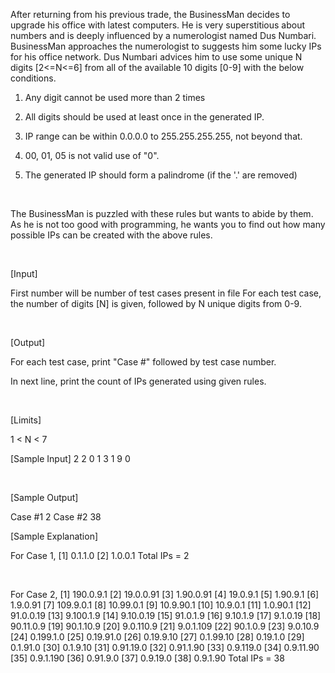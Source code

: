 After returning from his previous trade, the BusinessMan decides to upgrade his office with latest computers. He is very superstitious about numbers and is deeply influenced by a numerologist named Dus Numbari. BusinessMan approaches the numerologist to suggests him some lucky IPs for his office network. Dus Numbari advices him to use some unique N digits [2<=N<=6] from all of the available 10 digits [0-9] with the below conditions. 

1) Any digit cannot be used more than 2 times 

2) All digits should be used at least once in the generated IP. 

3) IP range can be within 0.0.0.0 to 255.255.255.255, not beyond that. 

4) 00, 01, 05 is not valid use of "0". 

5) The generated IP should form a palindrome (if the '.' are removed) 

﻿ 

The BusinessMan is puzzled with these rules but wants to abide by them. As he is not too good with programming, he wants you to find out how many possible IPs can be created with the above rules. 

﻿ 

[Input] 

 First number will be number of test cases present in file
 For each test case, the number of digits [N] is given, followed by N unique digits from 0-9. 

﻿ 

[Output] 

For each test case, print "Case #" followed by test case number.  

In next line, print the count of IPs generated using given rules.

﻿ 

[Limits] 

1 < N < 7

 

 

[Sample Input]
2
2 0 1
3 1 9 0


﻿

[Sample Output] 

﻿Case #1
2
Case #2
38

 

[Sample Explanation] 

For Case 1,
[1] 0.1.1.0
[2] 1.0.0.1
Total IPs = 2 

﻿ 

For Case 2,
[1] 190.0.9.1
[2] 19.0.0.91
[3] 1.90.0.91
[4] 19.0.9.1
[5] 1.90.9.1
[6] 1.9.0.91
[7] 109.9.0.1
[8] 10.99.0.1
[9] 10.9.90.1
[10] 10.9.0.1
[11] 1.0.90.1
[12] 91.0.0.19
[13] 9.100.1.9
[14] 9.10.0.19
[15] 91.0.1.9
[16] 9.10.1.9
[17] 9.1.0.19
[18] 90.11.0.9
[19] 90.1.10.9
[20] 9.0.110.9
[21] 9.0.1.109
[22] 90.1.0.9
[23] 9.0.10.9
[24] 0.199.1.0
[25] 0.19.91.0
[26] 0.19.9.10
[27] 0.1.99.10
[28] 0.19.1.0
[29] 0.1.91.0
[30] 0.1.9.10
[31] 0.91.19.0
[32] 0.91.1.90
[33] 0.9.119.0
[34] 0.9.11.90
[35] 0.9.1.190
[36] 0.91.9.0
[37] 0.9.19.0
[38] 0.9.1.90
Total IPs = 38

